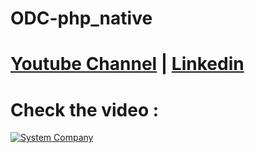 # ODC-php_native
# [Youtube Channel](https://www.youtube.com/channel/UCrT5u-1_J1ogG4l0TKhj21g) | [Linkedin](https://www.linkedin.com/in/noureddin-sameer-45760a236/)
# Check the video :
[![System Company](https://user-images.githubusercontent.com/106562134/209896585-a22c303a-f114-4a2a-93e3-420e12a954f1.PNG)](https://www.linkedin.com/posts/noureddin-sameer-45760a236_backend-php-phpdeveloper-activity-6982055295661273088-6Gxt?utm_source=share&utm_medium=member_desktop)

